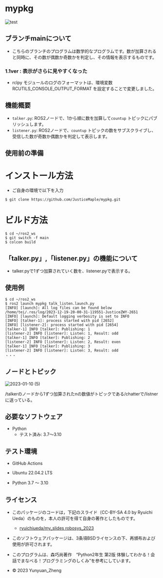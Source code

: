 # mypkg
![test](https://github.com/JusticeMaple/mypkg/actions/workflows/test.yml/badge.svg)

## ブランチmainについて

* こちらのブランチのプログラムは数学的なプログラムです。数が加算されると同時に、その数が偶数か奇数かを判定し、その情報を表示するものです。

### 1.1ver : 表示がさらに見やすくなった

* rclpy モジュールのログのフォーマットは、環境変数 RCUTILS_CONSOLE_OUTPUT_FORMAT を設定することで変更しました。

## 機能概要

- `talker.py`: ROS2ノードで、1から順に数を加算して`countup` トピックにパブリッシュします。
- `listener.py`: ROS2ノードで、`countup` トピックの数をサブスクライブし、受信した数が奇数か偶数かを判定して表示します。


## 使用前の準備
# インストール方法

* ご自身の環境で以下を入力

```
$ git clone https://github.com/JusticeMaple/mypkg.git
```
# ビルド方法
```
$ cd ~/ros2_ws
$ git switch -f main
$ colcon build
```
## 「talker.py」,「listener.py」の機能について
* talker.pyで1ずつ加算されていく数を、listener.pyで表示する。

## 使用例
```
$ cd ~/ros2_ws
$ ros2 launch mypkg talk_listen.launch.py
[INFO] [launch]: All log files can be found below /home/tei/.ros/log/2023-12-19-20-00-31-119551-JusticeZWY-2651
[INFO] [launch]: Default logging verbosity is set to INFO
[INFO] [talker-1]: process started with pid [2652]
[INFO] [listener-2]: process started with pid [2654]
[talker-1] INFO [talker]: Publishing: 1
[listener-2] INFO [listener]: Listen: 1, Result: odd
[talker-1] INFO [talker]: Publishing: 2
[listener-2] INFO [listener]: Listen: 2, Result: even
[talker-1] INFO [talker]: Publishing: 3
[listener-2] INFO [listener]: Listen: 3, Result: odd
・・・
```
## ノードとトピック
![2023-01-10 (5)](https://user-images.githubusercontent.com/115678618/211739868-ae299d5b-54cb-4f40-8130-aae515fd8d83.png)

/talkerのノードから1ずつ加算されたnの数値がトピックである/chatterで/listnerに送っている。

## 必要なソフトウェア

* Python
    * テスト済み: 3.7〜3.10

## テスト環境

* GitHub Actions

* Ubuntu 22.04.2 LTS

* Python 3.7 ～ 3.10


## ライセンス

* このパッケージのコードは，下記のスライド（CC-BY-SA 4.0 by Ryuichi Ueda）のものを，本人の許可を得て自身の著作としたものです。
  * [ryuichiueda/my_slides robosys_2023](https://github.com/ryuichiueda/my_slides/tree/master/robosys_2022)

* このソフトウェアパッケージは、3条項BSDライセンスの下、再頒布および使用が許可されます。

* このプログラムは、森巧尚著作　“Python2年生 第2版 体験してわかる！会話でまなべる！プログラミングのしくみ”を参考にしています。

* © 2023 Yunyuan_Zheng
